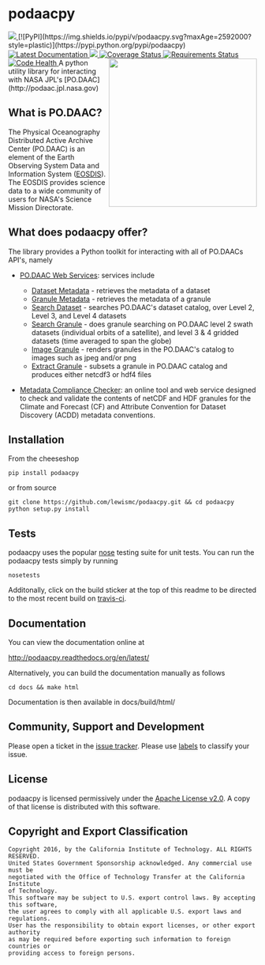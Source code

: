 # podaacpy
<a href="http://www.apache.org/licenses/LICENSE-2.0">
  <img src="https://img.shields.io/badge/license-Apache%202-4EB1BA.svg" />
</a>
[![PyPI](https://img.shields.io/pypi/v/podaacpy.svg?maxAge=2592000?style=plastic)](https://pypi.python.org/pypi/podaacpy)
<a href="http://podaacpy.readthedocs.org/en/latest/">
  <img src="https://readthedocs.org/projects/podaacpy/badge/?version=latest" alt='Latest Documentation' />
</a>
<a href="https://travis-ci.org/lewismc/podaacpy">
  <img src="https://travis-ci.org/lewismc/podaacpy.svg?branch=master" />
</a>
<a href='https://coveralls.io/github/lewismc/podaacpy?branch=master'>
  <img src='https://coveralls.io/repos/github/lewismc/podaacpy/badge.svg?branch=master' alt='Coverage Status' />
</a> 
<a href="https://requires.io/github/lewismc/podaacpy/requirements/?branch=master">
  <img src="https://requires.io/github/lewismc/podaacpy/requirements.svg?branch=master" alt="Requirements Status" />
</a>
<a href="https://landscape.io/github/lewismc/podaacpy/master">
  <img alt="Code Health" src="https://landscape.io/github/lewismc/podaacpy/master/landscape.svg?style=flat"/>
</a>

<img src="https://podaac.jpl.nasa.gov/sites/default/files/image/custom_thumbs/podaac_logo.png" align="right" width="300" />
A python utility library for interacting with NASA JPL's [PO.DAAC](http://podaac.jpl.nasa.gov)

## What is PO.DAAC?
The Physical Oceanography Distributed Active Archive Center (PO.DAAC) is an element of the 
Earth Observing System Data and Information System ([EOSDIS](https://earthdata.nasa.gov/)). 
The EOSDIS provides science  data to a wide community of users for NASA's Science Mission Directorate.

## What does podaacpy offer?
The library provides a Python toolkit for interacting with all of PO.DAACs API's, namely
 * [PO.DAAC Web Services](https://podaac.jpl.nasa.gov/ws/): services include 
   * [Dataset Metadata](http://podaac.jpl.nasa.gov/ws/search/dataset/index.html) - retrieves the metadata of a dataset
   * [Granule Metadata](http://podaac.jpl.nasa.gov/ws/metadata/granule/index.html) - retrieves the metadata of a granule
   * [Search Dataset](http://podaac.jpl.nasa.gov/ws/search/dataset/index.html) - searches PO.DAAC's dataset catalog, over Level 2, Level 3, and Level 4 datasets
   * [Search Granule](http://podaac.jpl.nasa.gov/ws/search/granule/index.html) - does granule searching on PO.DAAC level 2 swath datasets (individual orbits of a satellite), and level 3 & 4 gridded datasets (time averaged to span the globe)
   * [Image Granule](http://podaac.jpl.nasa.gov/ws/image/granule/index.html) - renders granules in the PO.DAAC's catalog to images such as jpeg and/or png
   * [Extract Granule](http://podaac.jpl.nasa.gov/ws/extract/granule/index.html) - subsets a granule in PO.DAAC catalog and produces either netcdf3 or hdf4 files

* [Metadata Compliance Checker](http://podaac-uat.jpl.nasa.gov/mcc): an online tool and web 
 service designed to check and validate the contents of netCDF and HDF granules for the 
 Climate and Forecast (CF) and Attribute Convention for Dataset Discovery (ACDD) metadata conventions.

## Installation
From the cheeseshop
```
pip install podaacpy
```
or from source
```
git clone https://github.com/lewismc/podaacpy.git && cd podaacpy
python setup.py install
```

## Tests
podaacpy uses the popular [nose](http://nose.readthedocs.org/en/latest/) testing suite for unit tests. 
You can run the podaacpy tests simply by running
```
nosetests
```
Additonally, click on the build sticker at the top of this readme to be directed to the most recent build on [travis-ci](https://travis-ci.org/lewismc/podaacpy).

## Documentation
You can view the documentation online at 

http://podaacpy.readthedocs.org/en/latest/

Alternatively, you can build the documentation manually as follows
```
cd docs && make html
```
Documentation is then available in docs/build/html/

## Community, Support and Development
Please open a ticket in the [issue tracker](https://github.com/lewismc/podaacpy/issues). 
Please use [labels](https://help.github.com/articles/applying-labels-to-issues-and-pull-requests/) to
classify your issue. 

## License
podaacpy is licensed permissively under the [Apache License v2.0](http://www.apache.org/licenses/LICENSE-2.0).
A copy of that license is distributed with this software.

## Copyright and Export Classification
```
Copyright 2016, by the California Institute of Technology. ALL RIGHTS RESERVED. 
United States Government Sponsorship acknowledged. Any commercial use must be 
negotiated with the Office of Technology Transfer at the California Institute 
of Technology.
This software may be subject to U.S. export control laws. By accepting this software, 
the user agrees to comply with all applicable U.S. export laws and regulations. 
User has the responsibility to obtain export licenses, or other export authority 
as may be required before exporting such information to foreign countries or 
providing access to foreign persons.
```
